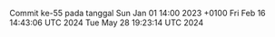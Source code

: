 Commit ke-55 pada tanggal Sun Jan 01 14:00 2023 +0100
Fri Feb 16 14:43:06 UTC 2024
Tue May 28 19:23:14 UTC 2024
